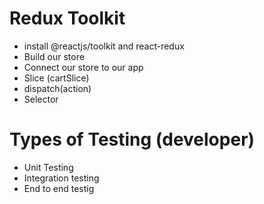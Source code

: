 # Redux Toolkit
- install @reactjs/toolkit and react-redux
- Build our store
- Connect our store to our app
- Slice (cartSlice)
- dispatch(action)
- Selector

# Types of Testing (developer)
- Unit Testing
- Integration testing
- End to end testig
